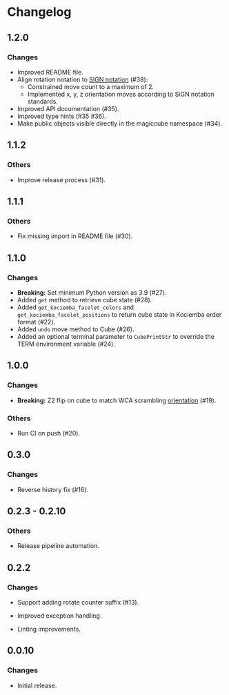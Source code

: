 # Changelog

## 1.2.0

### Changes

- Improved README file.
- Align rotation notation to [SIGN notation](https://www.speedsolving.com/wiki/index.php?title=SiGN_notation) (#38):
  - Constrained move count to a maximum of 2.
  - Implemented x, y, z orientation moves according to SiGN notation standards.
- Improved API documentation (#35).
- Improved type hints (#35 #36).
- Make public objects visible directly in the magiccube namespace (#34).

## 1.1.2

### Others

- Improve release process (#31).

## 1.1.1

### Others

- Fix missing import in README file (#30).

## 1.1.0

### Changes

- **Breaking:** Set minimum Python version as 3.9 (#27).
- Added `get` method to retrieve cube state (#28).
- Added `get_kociemba_facelet_colors` and `get_kociemba_facelet_positions` to return cube state in Kociemba order format (#22).
- Added `undo` move method to Cube (#26).
- Added an optional terminal parameter to `CubePrintStr` to override the TERM environment variable (#24).

## 1.0.0

### Changes

- **Breaking:** Z2 flip on cube to match WCA scrambling [orientation](https://www.worldcubeassociation.org/regulations/#4d) (#19).

### Others

- Run CI on push (#20).

## 0.3.0

### Changes

- Reverse history fix (#16).

## 0.2.3 - 0.2.10

### Others

- Release pipeline automation.

## 0.2.2

### Changes

- Support adding rotate counter suffix  (#13).

- Improved exception handling.

- Linting improvements.

## 0.0.10

### Changes

- Initial release.
